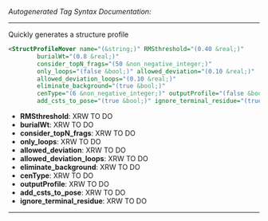 _Autogenerated Tag Syntax Documentation:_

---
Quickly generates a structure profile

```xml
<StructProfileMover name="(&string;)" RMSthreshold="(0.40 &real;)"
        burialWt="(0.8 &real;)"
        consider_topN_frags="(50 &non_negative_integer;)"
        only_loops="(false &bool;)" allowed_deviation="(0.10 &real;)"
        allowed_deviation_loops="(0.10 &real;)"
        eliminate_background="(true &bool;)"
        cenType="(6 &non_negative_integer;)" outputProfile="(false &bool;)"
        add_csts_to_pose="(true &bool;)" ignore_terminal_residue="(true &bool;)" />
```

-   **RMSthreshold**: XRW TO DO
-   **burialWt**: XRW TO DO
-   **consider_topN_frags**: XRW TO DO
-   **only_loops**: XRW TO DO
-   **allowed_deviation**: XRW TO DO
-   **allowed_deviation_loops**: XRW TO DO
-   **eliminate_background**: XRW TO DO
-   **cenType**: XRW TO DO
-   **outputProfile**: XRW TO DO
-   **add_csts_to_pose**: XRW TO DO
-   **ignore_terminal_residue**: XRW TO DO

---
